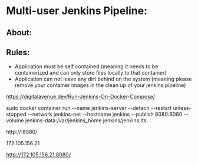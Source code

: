 # Multi-user Jenkins Pipeline: 


## About: 
## Rules: 
- Application must be self contained (meaning it needs to be containerized and can only store files locally to that container) 
- Application can not leave any dirt behind on the system (meaning please remove your container images in the clean up of your jenkins pipeline) 


https://digitalavenue.dev/Run-Jenkins-On-Docker-Compose/

sudo docker container run --name jenkins-server --detach --restart unless-stopped --network jenkins-net --hostname jenkins --publish 8080:8080 --volume jenkins-data:/var/jenkins_home jenkins/jenkins:lts


http://<DOCKER-HOST-IP>:8080/
  
  172.105.156.21

http://172.105.156.21:8080/
